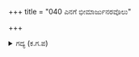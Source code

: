 +++
title = "040 ಎನಗೆ ಭೀಮಾರ್ಜುನರವೊಲು"

+++

<details><summary>ಗದ್ಯ (ಕ.ಗ.ಪ) </summary>

40. ನನಗೆ ನೀನು ಭೀಮ ಅರ್ಜುನರಂತೆ ನನ್ನ ತಮ್ಮನಲ್ಲದೆ ಬೇರೆಯಲ್ಲ ನಿನ್ನ ಬಗ್ಗೆ ಮನಸ್ಸಿನಲ್ಲಿ ಅವರಿಗೂ ನಿನಗೂ ಭೇದ ಭಾವನೆ ಇಟ್ಟಿಲ್ಲ. ಬಾ ಬಳಿಗೆ ಎನ್ನುತ್ತ  ಕೈ ಹಿಡಿದುಕೊಂಡು ಧೈರ್ಯವನ್ನು ಹೇಳಿ ಧರ್ಮರಾಜನು  ಯುಯುತ್ಸುವನ್ನು ಕರೆದುಕೊಂಡು ಹೋದನು. ಇತ್ತ ಸೇನೆ ಯುದ್ಧದ ಸನ್ನಾಹದ ಆರ್ಭಟದಿಂದ ಕೋಲಾಹಲ ಮಾಡಿತು.
</details>
